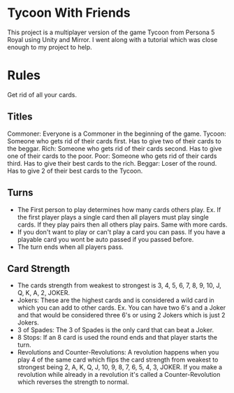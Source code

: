 # Tycoon With Friends
This project is a multiplayer version of the game Tycoon from Persona 5 Royal using Unity and Mirror. I went along with a tutorial which was close enough to my project to help. 

# Rules
Get rid of all your cards.
## Titles
Commoner: Everyone is a Commoner in the beginning of the game.
Tycoon: Someone who gets rid of their cards first. Has to give two of their cards to the beggar.
Rich: Someone who gets rid of their cards second. Has to give one of their cards to the poor.
Poor: Someone who gets rid of their cards third. Has to give their best cards to the rich.
Beggar: Loser of the round. Has to give 2 of their best cards to the Tycoon.

## Turns
- The First person to play determines how many cards others play. Ex. If the first player plays a single card then all players must play single cards. If they play pairs then all others play pairs. Same with more cards.
- If you don't want to play or can't play a card you can pass. If you have a playable card you wont be auto passed if you passed before.
- The turn ends when all players pass.

## Card Strength
- The cards strength from weakest to strongest is 3, 4, 5, 6, 7, 8, 9, 10, J, Q, K, A, 2, JOKER.
- Jokers: These are the highest cards and is considered a wild card in which you can add to other cards. Ex. You can have two 6's and a Joker and that would be considered three 6's or using 2 Jokers which is just 2 Jokers.
- 3 of Spades: The 3 of Spades is the only card that can beat a Joker.
- 8 Stops: If an 8 card is used the round ends and that player starts the turn.
- Revolutions and Counter-Revolutions: A revolution happens when you play 4 of the same card which flips the card strength from weakest to strongest being 2, A, K, Q, J, 10, 9, 8, 7, 6, 5, 4, 3, JOKER. If you make a revolution while already in a revolution it's called a Counter-Revolution which reverses the strength to normal.
